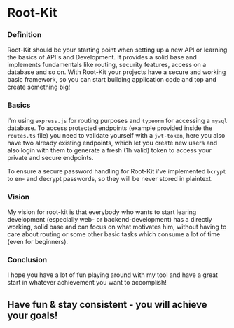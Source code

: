 # Root-Kit



### Definition

Root-Kit should be your starting point when setting up a new API or learning the basics of API's and Development. It provides a solid base and implements fundamentals like routing, security features, access on a database and so on. With Root-Kit your projects have a secure and working basic framework, so you can start building application code and top and create something big!

### Basics

I'm using `express.js` for routing purposes and `typeorm` for accessing a `mysql` database. To access protected endpoints (example provided inside the `routes.ts` file) you need to validate yourself with a `jwt-token`, here you also have two already existing endpoints, which let you create new users and also login with them to generate a fresh (1h valid) token to access your private and secure endpoints.

To ensure a secure password handling for Root-Kit i've implemented `bcrypt` to en- and decrypt passwords, so they will be never stored in plaintext.

### Vision

My vision for root-kit is that everybody who wants to start learing development (especially web- or backend-development) has a directly working, solid base and can focus on what motivates him, without having to care about routing or some other basic tasks which consume a lot of time (even for beginners).

### Conclusion

I hope you have a lot of fun playing around with my tool and have a great start in whatever achievement you want to accomplish!



## Have fun & stay consistent - you will achieve your goals!